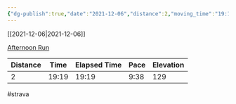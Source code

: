 ```yaml
---
{"dg-publish":true,"date":"2021-12-06","distance":2,"moving_time":"19:19","elapsed_time":"19:19","pace":"9:38","total_elevation_gain":129,"url":"https://www.strava.com/activities/6352644490","permalink":"/01-personal/strava/2021-12-06-afternoon-run/","dgPassFrontmatter":true}
---
```



[[2021-12-06\|2021-12-06]]

[Afternoon Run](https://www.strava.com/activities/6352644490)

| Distance | Time  | Elapsed Time | Pace | Elevation |
| -------- | ----- | ------------ | ---- | --------- |
| 2        | 19:19 | 19:19        | 9:38 | 129       |




#strava
